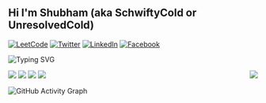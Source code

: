 ## Hi I'm Shubham (aka SchwiftyCold or UnresolvedCold)

[![LeetCode](https://img.shields.io/badge/LeetCode-000000?style=for-the-badge&logo=LeetCode&logoColor=#d16c06)](https://leetcode.com/SchwiftyCold/) 
[![Twitter](https://img.shields.io/badge/SchwiftyCold-%231DA1F2.svg?style=for-the-badge&logo=Twitter&logoColor=white)](https://twitter.com/SchwiftyCold) 
[![LinkedIn](https://img.shields.io/badge/linkedin-%230077B5.svg?style=for-the-badge&logo=linkedin&logoColor=white)](www.linkedin.com/in/schwiftycold) 
[![Facebook](https://img.shields.io/badge/Facebook-%231877F2.svg?style=for-the-badge&logo=Facebook&logoColor=white)](https://www.facebook.com/profile.php?id=100020738573243) 

![Typing SVG](https://readme-typing-svg.herokuapp.com?size=24&color=F75000&width=600&lines=Full-Stack+Web+%26+App+Developer;Experienced+AI%2FML+Engineer;Math+and+Electronics+Major;Always+Learning+New+Things;Passionate+about+Coding)

<div>
  <div align="right">
    <img src="https://github-readme-stats.vercel.app/api/top-langs/?username=UnresolvedCold&count_private=true&show_icons=true&theme=dark&langs_count=10" align="right"/>
  </div>

  <div align="left">
    <img src="https://github-readme-streak-stats.herokuapp.com?user=UnresolvedCold&theme=dark&date_format=M%20j%5B%2C%20Y%5D" />
    <img src="https://github-readme-stats.vercel.app/api?username=UnresolvedCold&count_private=true&show_icons=true&theme=dark" />
    <img src="https://leetcode.card.workers.dev/?username=SchwiftyCold&theme=dark&extension=activity" />
    <img src="https://readme-jokes.vercel.app/api" />
  </div>
</div>

![GitHub Activity Graph](https://activity-graph.herokuapp.com/graph?username=UnresolvedCold&bg_color=000000&color=4fff67&line=4fff67&point=ffffff&area=true&hide_border=true) 
  

